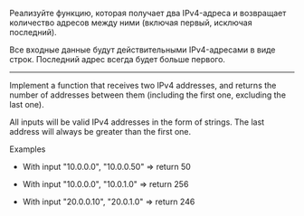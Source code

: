 Реализуйте функцию, которая получает два IPv4-адреса и возвращает количество адресов между ними (включая первый, исключая последний).

Все входные данные будут действительными IPv4-адресами в виде строк. Последний адрес всегда будет больше первого.

-------

Implement a function that receives two IPv4 addresses, and returns the number of addresses between them (including the first one, excluding the last one).

All inputs will be valid IPv4 addresses in the form of strings. The last address will always be greater than the first one.

Examples

* With input "10.0.0.0", "10.0.0.50"  => return   50 

* With input "10.0.0.0", "10.0.1.0"   => return  256 

* With input "20.0.0.10", "20.0.1.0"  => return  246
